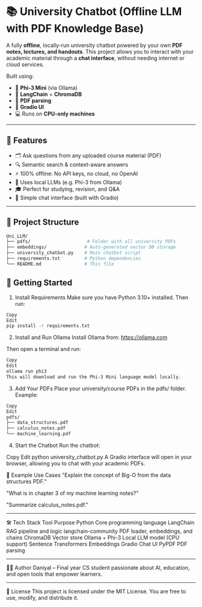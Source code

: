# 📚 University Chatbot (Offline LLM with PDF Knowledge Base)

A fully **offline**, locally-run university chatbot powered by your own **PDF notes, lectures, and handouts**. This project allows you to interact with your academic material through a **chat interface**, without needing internet or cloud services.

Built using:
- 🧠 **Phi-3 Mini** (via Ollama)
- 🔗 **LangChain** + **ChromaDB**
- 📄 **PDF parsing**
- 💬 **Gradio UI**
- 💻 Runs on **CPU-only machines**

---

## 🎯 Features

- 🗂️ Ask questions from any uploaded course material (PDF)
- 🔍 Semantic search & context-aware answers
- ⚡ 100% offline: No API keys, no cloud, no OpenAI
- 🧠 Uses local LLMs (e.g. Phi-3 from Ollama)
- 🎓 Perfect for studying, revision, and Q&A
- 💬 Simple chat interface (built with Gradio)

---

## 📁 Project Structure

```bash
Uni_LLM/
├── pdfs/                     # Folder with all university PDFs
├── embeddings/              # Auto-generated vector DB storage
├── university_chatbot.py    # Main chatbot script
├── requirements.txt         # Python dependencies
└── README.md                # This file
```

## 🚀 Getting Started
1. Install Requirements
Make sure you have Python 3.10+ installed. Then run:

```bash
Copy
Edit
pip install -r requirements.txt
```

2. Install and Run Ollama
Install Ollama from: https://ollama.com

Then open a terminal and run:

```bash
Copy
Edit
ollama run phi3
This will download and run the Phi-3 Mini language model locally.
```

3. Add Your PDFs
Place your university/course PDFs in the pdfs/ folder. Example:

```bash
Copy
Edit
pdfs/
├── data_structures.pdf
├── calculus_notes.pdf
└── machine_learning.pdf
```

4. Start the Chatbot
Run the chatbot:

Copy
Edit
python university_chatbot.py
A Gradio interface will open in your browser, allowing you to chat with your academic PDFs.

💬 Example Use Cases
"Explain the concept of Big-O from the data structures PDF."

"What is in chapter 3 of my machine learning notes?"

"Summarize calculus_notes.pdf."

---

🛠️ Tech Stack
Tool	Purpose
Python	Core programming language
LangChain	RAG pipeline and logic
langchain-community	PDF loader, embeddings, and chains
ChromaDB	Vector store
Ollama + Phi-3	Local LLM model (CPU support)
Sentence Transformers	Embeddings
Gradio	Chat UI
PyPDF	PDF parsing

---

👨‍💻 Author
Daniyal – Final year CS student passionate about AI, education, and open tools that empower learners.

---

📜 License
This project is licensed under the MIT License. You are free to use, modify, and distribute it.

